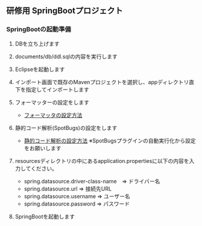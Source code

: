 ## 研修用 SpringBootプロジェクト

### SpringBootの起動準備
1. DBを立ち上げます  
1. documents/db/ddl.sqlの内容を実行します
1. Eclipseを起動します
1. インポート画面で既存のMavenプロジェクトを選択し、appディレクトリ直下を指定してインポートします
1. フォーマッターの設定をします
    * [フォーマッタの設定方法](https://dev-plan-b.atlassian.net/wiki/spaces/DEV/pages/303923576/eclipse)
1. 静的コード解析(SpotBugs)の設定をします
    * [静的コード解析の設定方法](https://dev-plan-b.atlassian.net/wiki/spaces/DEV/pages/304054528/-+spotBugs+-+eclipse) ※SpotBugsプラグインの自動実行化から設定をお願いします

    
1. resourcesディレクトリの中にあるapplication.propertiesに以下の内容を入力してください。

    * spring.datasource.driver-class-name　=> ドライバー名
    * spring.datasource.url => 接続先URL
    * spring.datasource.username => ユーザー名
    * spring.datasource.password => パスワード

1. SpringBootを起動します